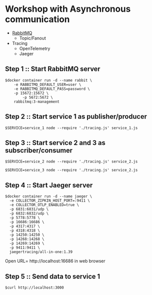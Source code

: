 # Workshop with Asynchronous communication
* [RabbitMQ](https://www.rabbitmq.com/)
  * Topic/Fanout
* Tracing
  * OpenTelemetry
  * Jaeger

## Step 1 :: Start RabbitMQ server
```
$docker container run -d --name rabbit \
	-e RABBITMQ_DEFAULT_USER=user \
	-e RABBITMQ_DEFAULT_PASS=password \
	-p 15672:15672 \
        -p 5672:5672 \
	rabbitmq:3-management
```

## Step 2 :: Start service 1 as publisher/producer
```
$SERVICE=service_1 node --require './tracing.js' service_1.js
```

## Step 3 :: Start service 2 and 3 as subscriber/consumer
```
$SERVICE=service_2 node --require './tracing.js' service_2.js

$SERVICE=service_3 node --require './tracing.js' service_2.js
```

## Step 4 :: Start Jaeger server
```
$docker container run -d --name jaeger \
  -e COLLECTOR_ZIPKIN_HOST_PORT=:9411 \
  -e COLLECTOR_OTLP_ENABLED=true \
  -p 6831:6831/udp \
  -p 6832:6832/udp \
  -p 5778:5778 \
  -p 16686:16686 \
  -p 4317:4317 \
  -p 4318:4318 \
  -p 14250:14250 \
  -p 14268:14268 \
  -p 14269:14269 \
  -p 9411:9411 \
  jaegertracing/all-in-one:1.39
```

Open URL= http://localhost:16686 in web browser


## Step 5 :: Send data to service 1
```
$curl http://localhost:3000
```

